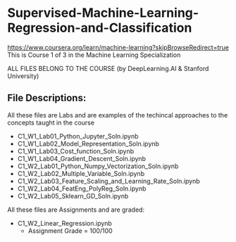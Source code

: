 # Supervised-Machine-Learning-Regression-and-Classification
https://www.coursera.org/learn/machine-learning?skipBrowseRedirect=true
This is Course 1 of 3 in the Machine Learning Specialization

ALL FILES BELONG TO THE COURSE (by DeepLearning.AI & Stanford University)

## File Descriptions:
All these files are Labs and are examples of the techincal approaches to the concepts taught in the course
- C1_W1_Lab01_Python_Jupyter_Soln.ipynb
- C1_W1_Lab02_Model_Representation_Soln.ipynb
- C1_W1_Lab03_Cost_function_Soln.ipynb
- C1_W1_Lab04_Gradient_Descent_Soln.ipynb
- C1_W2_Lab01_Python_Numpy_Vectorization_Soln.ipynb
- C1_W2_Lab02_Multiple_Variable_Soln.ipynb
- C1_W2_Lab03_Feature_Scaling_and_Learning_Rate_Soln.ipynb
- C1_W2_Lab04_FeatEng_PolyReg_Soln.ipynb
- C1_W2_Lab05_Sklearn_GD_Soln.ipynb

All these files are Assignments and are graded:
- C1_W2_Linear_Regression.ipynb
  - Assignment Grade = 100/100
